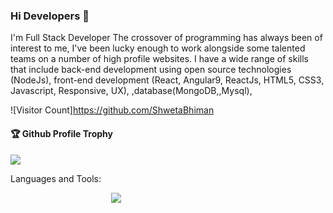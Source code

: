 ### Hi Developers 👋


I'm
Full Stack Developer
The crossover of programming has always been of interest to me, I've been lucky enough to work alongside some talented teams on a number of high profile websites. I have a wide range of skills that include back-end development using open source technologies (NodeJs), front-end development (React, Angular9, ReactJs, HTML5, CSS3, Javascript, Responsive, UX), ,database(MongoDB,,Mysql), 


![Visitor Count]https://github.com/ShwetaBhiman

<div>
  <h4>🏆 Github Profile Trophy</h4>
  <a href="https://github.com/ryo-ma/github-profile-trophy">
    <img src="https://github-profile-trophy.vercel.app/?username=ShwetaBhiman&column=7"/>
  </a>
</div>

Languages and Tools: 
<div style="height: 100px;width:2%;margin-left: 30%;float: left">
 <img src:"https://thumbs.dreamstime.com/b/javascript-logo-javascript-logo-white-background-vector-format-available-136765881.jpg">
  </div>


![](https://activity-graph.herokuapp.com/graph?username=ShwetaBhiman&theme=react-dark&area=true)
<!--
**Aakashdeveloper/Aakashdeveloper** is a ✨ _special_ ✨ repository because its `README.md` (this file) appears on your GitHub profile.

Here are some ideas to get you started:


- 🌱 I’m currently learning ...
- 👯 I’m looking to collaborate on ...
- 🤔 I’m looking for help with ...
- 💬 Ask me about ...
- 📫 How to reach me: ...
- 😄 Pronouns: ...
- ⚡ Fun fact: .....

-->
